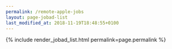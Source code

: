 ```yaml
---
permalink: /remote-apple-jobs
layout: page-jobad-list
last_modified_at: 2018-11-19T18:48:55+0100
---
```

{% include render_jobad_list.html permalink=page.permalink %}
